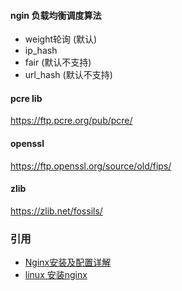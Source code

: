 #### ngin 负载均衡调度算法
* weight轮询 (默认)
* ip_hash
* fair (默认不支持)
* url_hash (默认不支持)

#### pcre lib
https://ftp.pcre.org/pub/pcre/

#### openssl
https://ftp.openssl.org/source/old/fips/

#### zlib
https://zlib.net/fossils/


### 引用
* [Nginx安装及配置详解](https://www.cnblogs.com/zhouxinfei/p/7862285.html)
* [linux 安装nginx](https://www.cnblogs.com/aspirant/p/6714548.html)
